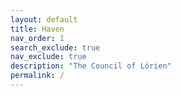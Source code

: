 ```yaml
---
layout: default
title: Haven
nav_order: 1
search_exclude: true
nav_exclude: true
description: "The Council of Lórien"
permalink: /
---
```


